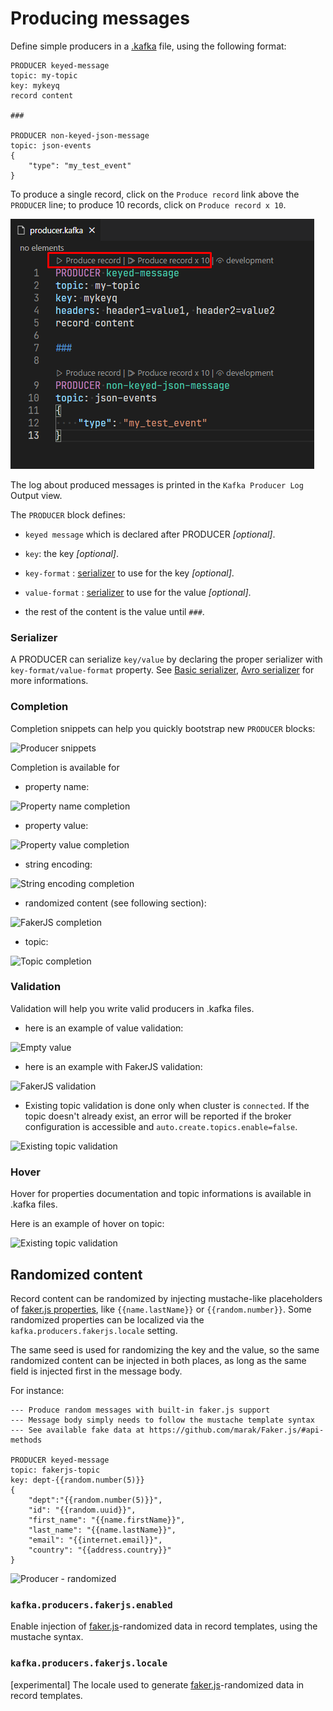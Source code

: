 # Producing messages

Define simple producers in a [.kafka](KafkaFile.md#kafkafile) file, using the following format:

```
PRODUCER keyed-message
topic: my-topic
key: mykeyq
record content

###

PRODUCER non-keyed-json-message
topic: json-events
{
    "type": "my_test_event"
}
```

To produce a single record, click on the `Produce record` link above the `PRODUCER` line; to produce 10 records, click on `Produce record x 10`.

![Producers](assets/kafka-file-producers.png)

The log about produced messages is printed in the `Kafka Producer Log` Output view.

The `PRODUCER` block defines:

 * `keyed message` which is declared after PRODUCER *[optional]*.
 * `key`: the key *[optional]*.
 * `key-format` : [serializer](#Serializer) to use for the key *[optional]*.
 * `value-format` : [serializer](#Serializer) to use for the value *[optional]*.
 
 * the rest of the content is the value until `###`.

### Serializer

A PRODUCER can serialize `key/value` by declaring the proper serializer with `key-format/value-format` property. See [Basic serializer](Serialization.md#basic-serializer), [Avro serializer](Serialization.md#avro-serializer) for more informations.

### Completion

Completion snippets can help you quickly bootstrap new `PRODUCER` blocks:

![Producer snippets](assets/kafka-file-producer-snippet.png)

Completion is available for 

 * property name:

![Property name completion](assets/kafka-file-producer-property-name-completion.png)

 * property value:

![Property value completion](assets/kafka-file-producer-property-value-completion.png)

 * string encoding:
 
![String encoding completion](assets/kafka-file-producer-string-encoding-completion.png)

 * randomized content (see following section):
 
![FakerJS completion](assets/kafka-file-producer-fakerjs-completion.png)

 * topic:
 
![Topic completion](assets/kafka-file-producer-topic-completion.png)

### Validation

Validation will help you write valid producers in .kafka files.

 * here is an example of value validation:

![Empty value](assets/kafka-file-producer-empty-value-validation.png)

 * here is an example with FakerJS validation:
 
![FakerJS validation](assets/kafka-file-producer-fakerjs-validation.png)

 * Existing topic validation is done only when cluster is `connected`. If the topic doesn't already exist, an error will be reported if the broker configuration is accessible and `auto.create.topics.enable=false`.

![Existing topic validation](assets/kafka-file-producer-topic-validation.png)
 
### Hover
 
Hover for properties documentation and topic informations is available in .kafka files.

Here is an example of hover on topic:

![Existing topic validation](assets/kafka-file-producer-topic-hover.png)

## Randomized content

Record content can be randomized by injecting mustache-like placeholders of [faker.js properties](https://github.com/Marak/faker.js#api-methods), like ``{{name.lastName}}`` or ``{{random.number}}``. Some randomized properties can be localized via the `kafka.producers.fakerjs.locale` setting.

The same seed is used for randomizing the key and the value, so the same randomized content can be injected in both places, as long as the same field is injected first in the message body.

For instance:

```
--- Produce random messages with built-in faker.js support
--- Message body simply needs to follow the mustache template syntax
--- See available fake data at https://github.com/marak/Faker.js/#api-methods

PRODUCER keyed-message
topic: fakerjs-topic
key: dept-{{random.number(5)}}
{
    "dept":"{{random.number(5)}}",
    "id": "{{random.uuid}}",
    "first_name": "{{name.firstName}}",
    "last_name": "{{name.lastName}}",
    "email": "{{internet.email}}",
    "country": "{{address.country}}"
}
```

![Producer - randomized](assets/kafka-file-producer-randomized.png)

### `kafka.producers.fakerjs.enabled`

Enable injection of [faker.js](https://github.com/marak/Faker.js/#api-methods)-randomized data in record templates, using the mustache syntax.

### `kafka.producers.fakerjs.locale`

[experimental] The locale used to generate [faker.js](https://github.com/marak/Faker.js/#api-methods)-randomized data in record templates.